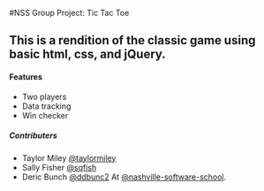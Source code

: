 #NSS Group Project: Tic Tac Toe
## This is a rendition of the classic game using basic html, css, and jQuery.

#### Features
* Two players
* Data tracking
* Win checker 


##### Contributers
* Taylor Miley [@taylormiley](https://github.com/taylormiley)
* Sally Fisher [@sqfish](https://github.com/sqfish)
* Deric Bunch [@ddbunc2](https://github.com/ddbunc2)
At [@nashville-software-school](https://github.com/nashville-software-school).

